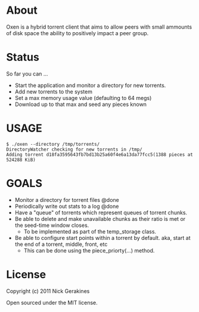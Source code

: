 # About

Oxen is a hybrid torrent client that aims to allow peers with small ammounts
of disk space the ability to positively impact a peer group.

# Status

So far you can ...

 * Start the application and monitor a directory for new torrents.
 * Add new torrents to the system
 * Set a max memory usage value (defaulting to 64 megs)
 * Download up to that max and seed any pieces known

# USAGE

    $ ./oxen --directory /tmp/torrents/
    DirectoryWatcher checking for new torrents in /tmp/
    Adding torrent d18fa3595643fb7bd13b25a60f4e6a13da77fcc5(1388 pieces at 524288 KiB)

# GOALS

 * Monitor a directory for torrent files @done
 * Periodically write out stats to a log @done
 * Have a "queue" of torrents which represent queues of torrent chunks.
 * Be able to delete and make unavailable chunks as their ratio is met or the seed-time window closes.
   - To be implemented as part of the temp_storage class.
 * Be able to configure start points within a torrent by default. aka, start at the end of a torrent, middle, front, etc
   - This can be done using the piece_priorty(...) method.

# License

Copyright (c) 2011 Nick Gerakines

Open sourced under the MIT license.

